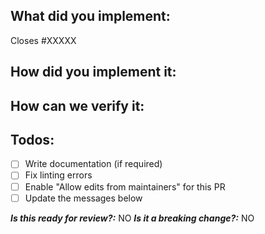 <!--
1. Please check out and follow our Contributing Guidelines: https://github.com/getndazn/kopytko-framework/blob/master/CONTRIBUTING.md
2. Do not remove any section of the template. If something is not applicable leave it empty but leave it in the PR
3. Please follow the template, otherwise we'll have to ask you to update it and it will take longer until your PR is merged
-->

## What did you implement:

Closes #XXXXX

<!--
Briefly describe the feature if no issue exists for this PR
-->

## How did you implement it:

<!--
If this is a nontrivial change please briefly describe your implementation so its easy for us to understand and review your code.
-->

## How can we verify it:

<!--
Add any applicable config, projects, screenshots or other resources
to make it easy for us to verify this works. The easier you make it for us
to review a PR, the faster we can review and merge it.

Examples:
* Screenshots - Showing the difference between your output and the master
* .kopytkorc config file of an example app
* Other - Anything else that comes to mind to help us evaluate
-->

## Todos:

- [ ] Write documentation (if required)
- [ ] Fix linting errors
- [ ] Enable "Allow edits from maintainers" for this PR
- [ ] Update the messages below

***Is this ready for review?:*** NO
***Is it a breaking change?:*** NO
